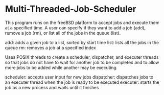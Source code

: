 # Multi-Threaded-Job-Scheduler

This program runs on the freeBSD platform to accept jobs and execute them at a specified time. A user
can specify if they want to add a job (add), remove a job (rm), or list all of the jobs in the queue (list).
   
add:   adds a given job to a list, sorted by start time
list:  lists all the jobs in the queue
rm:    removes a job at a specified index
   
Uses POSIX threads to create a scheduler, dispatcher, and executer threads so that jobs do not have to
wait for another job to be completed and to allow more jobs to be added while another may be executing.
   
scheduler:   accepts user input for new jobs
dispatcher:  dispatches jobs to an executer thread when the job is ready to be executed
executer:    starts the job as a new process and waits until it finishes
